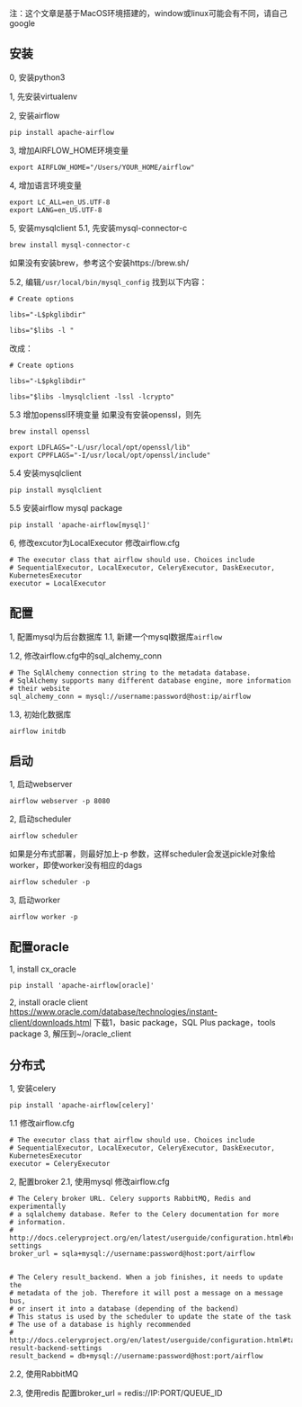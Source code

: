 注：这个文章是基于MacOS环境搭建的，window或linux可能会有不同，请自己google

## 安装
0, 安装python3

1, 先安装virtualenv

2, 安装airflow
``` shell
pip install apache-airflow
```

3, 增加AIRFLOW_HOME环境变量
```shell
export AIRFLOW_HOME="/Users/YOUR_HOME/airflow"
```

4, 增加语言环境变量
``` shell
export LC_ALL=en_US.UTF-8
export LANG=en_US.UTF-8
```

5, 安装mysqlclient
5.1, 先安装mysql-connector-c
``` shell
brew install mysql-connector-c
```
如果没有安装brew，参考这个安装https://brew.sh/

5.2, 编辑```/usr/local/bin/mysql_config```
找到以下内容：
``` shell
# Create options

libs="-L$pkglibdir"

libs="$libs -l "
```
改成：
``` shell
# Create options

libs="-L$pkglibdir"

libs="$libs -lmysqlclient -lssl -lcrypto"
```

5.3 增加openssl环境变量
如果没有安装openssl，则先
``` shell
brew install openssl
```

``` shell
export LDFLAGS="-L/usr/local/opt/openssl/lib"
export CPPFLAGS="-I/usr/local/opt/openssl/include"
```

5.4 安装mysqlclient
``` shell
pip install mysqlclient
```

5.5 安装airflow mysql package
``` shell
pip install 'apache-airflow[mysql]'
```

6, 修改excutor为LocalExecutor
修改airflow.cfg
``` shell
# The executor class that airflow should use. Choices include
# SequentialExecutor, LocalExecutor, CeleryExecutor, DaskExecutor, KubernetesExecutor
executor = LocalExecutor
```


## 配置
1, 配置mysql为后台数据库
1.1, 新建一个mysql数据库```airflow```

1.2, 修改airflow.cfg中的sql_alchemy_conn
``` shell
# The SqlAlchemy connection string to the metadata database.
# SqlAlchemy supports many different database engine, more information
# their website
sql_alchemy_conn = mysql://username:password@host:ip/airflow
```

1.3, 初始化数据库
``` shell
airflow initdb
```

## 启动
1, 启动webserver
``` shell
airflow webserver -p 8080
```

2, 启动scheduler
``` shell
airflow scheduler
```
如果是分布式部署，则最好加上-p 参数，这样scheduler会发送pickle对象给worker，即使worker没有相应的dags
``` shell
airflow scheduler -p
```

3, 启动worker
``` shell
airflow worker -p
```

## 配置oracle
1, install cx_oracle
``` shell
pip install 'apache-airflow[oracle]'
```

2, install oracle client
https://www.oracle.com/database/technologies/instant-client/downloads.html
下载1，basic package，SQL Plus package，tools package
3, 解压到~/oracle_client

## 分布式
1, 安装celery
``` shell
pip install 'apache-airflow[celery]'
```

1.1 修改airflow.cfg
``` shell
# The executor class that airflow should use. Choices include
# SequentialExecutor, LocalExecutor, CeleryExecutor, DaskExecutor, KubernetesExecutor
executor = CeleryExecutor
```

2, 配置broker
2.1, 使用mysql
修改airflow.cfg
``` shell
# The Celery broker URL. Celery supports RabbitMQ, Redis and experimentally
# a sqlalchemy database. Refer to the Celery documentation for more
# information.
# http://docs.celeryproject.org/en/latest/userguide/configuration.html#broker-settings
broker_url = sqla+mysql://username:password@host:port/airflow


# The Celery result_backend. When a job finishes, it needs to update the
# metadata of the job. Therefore it will post a message on a message bus,
# or insert it into a database (depending of the backend)
# This status is used by the scheduler to update the state of the task
# The use of a database is highly recommended
# http://docs.celeryproject.org/en/latest/userguide/configuration.html#task-result-backend-settings
result_backend = db+mysql://username:password@host:port/airflow
```

2.2, 使用RabbitMQ

2.3, 使用redis
配置broker_url = redis://IP:PORT/QUEUE_ID
